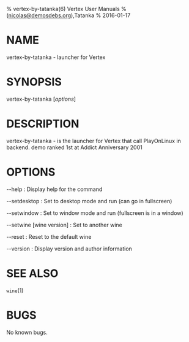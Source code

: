 % vertex-by-tatanka(6) Vertex User Manuals
%  (nicolas@demosdebs.org),Tatanka
% 2016-01-17

# NAME
vertex-by-tatanka - launcher for Vertex

# SYNOPSIS
vertex-by-tatanka [*options*]

# DESCRIPTION
vertex-by-tatanka - is the launcher for Vertex that call PlayOnLinux in backend.
demo ranked 1st at Addict Anniversary 2001

# OPTIONS
\--help
:   Display help for the command

\--setdesktop
:   Set to desktop mode and run (can go in fullscreen)

\--setwindow
:   Set to window mode and run (fullscreen is in a window)

\--setwine [wine version]
:   Set to another wine

\--reset
:   Reset to the default wine

\--version
:   Display version and author information

# SEE ALSO
`wine`(1)

# BUGS
No known bugs.
